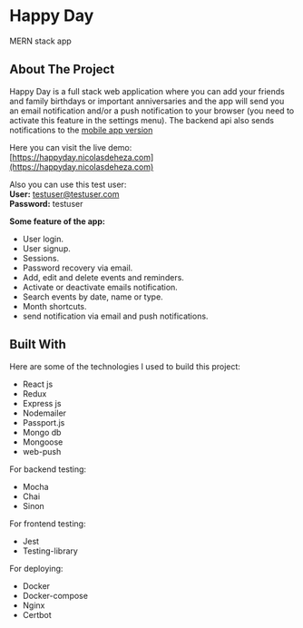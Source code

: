 # Happy Day

MERN stack app

## About The Project

Happy Day is a full stack web application where you can add your friends and family birthdays or important anniversaries and the app will send you an email notification and/or a push notification to your browser (you need to activate this feature in the settings menu). The backend api also sends notifications to the [mobile app version](https://github.com/nicodeheza/happy-day-native)

Here you can visit the live demo:<br/>
[https://happyday.nicolasdeheza.com](https://happyday.nicolasdeheza.com)

Also you can use this test user:<br/>
**User:** testuser@testuser.com<br/>
**Password:** testuser

**Some feature of the app:**

- User login.
- User signup.
- Sessions.
- Password recovery via email.
- Add, edit and delete events and reminders.
- Activate or deactivate emails notification.
- Search events by date, name or type.
- Month shortcuts.
- send notification via email and push notifications.

## Built With

Here are some of the technologies I used to build this project:

- React js
- Redux
- Express js
- Nodemailer
- Passport.js
- Mongo db
- Mongoose
- web-push

For backend testing:

- Mocha
- Chai
- Sinon

For frontend testing:

- Jest
- Testing-library

For deploying:

- Docker
- Docker-compose
- Nginx
- Certbot
